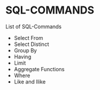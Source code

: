 # SQL-COMMANDS
List of SQL-Commands
  - Select From
  - Select Distinct
  - Group By
  - Having
  - Limit
  - Aggregate Functions
  - Where
  - Like and Ilike
